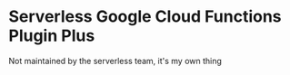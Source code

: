 # Serverless Google Cloud Functions Plugin Plus

Not maintained by the serverless team, it's my own thing
